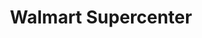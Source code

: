 ---
title: "Walmart Supercenter"
url: /chula-vista/walmart-supercenter-east-h-street/
shop: Supermarkt
---